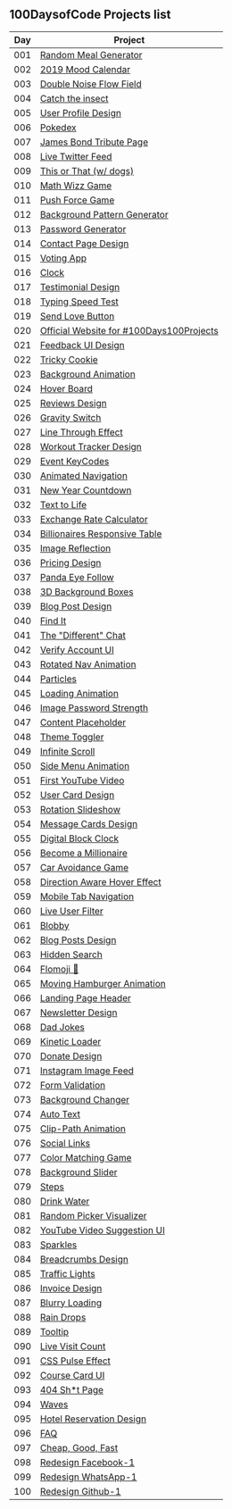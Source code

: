 ## 100DaysofCode Projects list

|Day  |Project  |
|--   |--       |
|001  |  [Random Meal Generator](#)|
|002  |  [2019 Mood Calendar](#)|
|003  |  [Double Noise Flow Field](#)|
|004  |  [Catch the insect](#)|
|005  |  [User Profile Design](#)|
|006  |  [Pokedex](#)|
|007  |  [James Bond Tribute Page](#)|
|008  |  [Live Twitter Feed](#)|
|009  |  [This or That (w/ dogs)](#)|
|010  |  [Math Wizz Game](#)|
|011  |  [Push Force Game](#)|
|012  |  [Background Pattern Generator](#)|
|013  |  [Password Generator](#)|
|014  |  [Contact Page Design](#)|
|015  |  [Voting App](#)|
|016  |  [Clock](#)|
|017  |  [Testimonial Design](#)|
|018  |  [Typing Speed Test](#)|
|019  |  [Send Love Button](#)|
|020  |  [Official Website for #100Days100Projects](#)|
|021  |  [Feedback UI Design](#)|
|022  |  [Tricky Cookie](#)|
|023  |  [Background Animation](#)|
|024  |  [Hover Board](#)|
|025  |  [Reviews Design](#)|
|026  |  [Gravity Switch](#)|
|027  |  [Line Through Effect](#)|
|028  |  [Workout Tracker Design](#)|
|029  |  [Event KeyCodes](#)|
|030  |  [Animated Navigation](#)|
|031  |  [New Year Countdown](#)|
|032  |  [Text to Life](#)|
|033  |  [Exchange Rate Calculator](#)|
|034  |  [Billionaires Responsive Table](#)|
|035  |  [Image Reflection](#)|
|036  |  [Pricing Design](#)|
|037  |  [Panda Eye Follow](#)|
|038  |  [3D Background Boxes](#)|
|039  |  [Blog Post Design](#)|
|040  |  [Find It](#)|
|041  |  [The "Different" Chat](#)|
|042  |  [Verify Account UI](#)|
|043  |  [Rotated Nav Animation](#)|
|044  |  [Particles](#)|
|045  |  [Loading Animation](#)|
|046  |  [Image Password Strength](#)|
|047  |  [Content Placeholder](#)|
|048  |  [Theme Toggler](#)|
|049  |  [Infinite Scroll](#)|
|050  |  [Side Menu Animation](#)|
|051  |  [First YouTube Video](#)|
|052  |  [User Card Design](#)|
|053  |  [Rotation Slideshow](#)|
|054  |  [Message Cards Design](#)|
|055  |  [Digital Block Clock](#)|
|056  |  [Become a Millionaire](#)|
|057  |  [Car Avoidance Game](#)|
|058  |  [Direction Aware Hover Effect](#)|
|059  |  [Mobile Tab Navigation](#)|
|060  |  [Live User Filter](#)|
|061  |  [Blobby](#)|
|062  |  [Blog Posts Design](#)|
|063  |  [Hidden Search](#)|
|064  |  [Flomoji 🤩](#)|
|065  |  [Moving Hamburger Animation](#)|
|066  |  [Landing Page Header](#)|
|067  |  [Newsletter Design](#)|
|068  |  [Dad Jokes](#)|
|069  |  [Kinetic Loader](#)|
|070  |  [Donate Design](#)|
|071  |  [Instagram Image Feed](#)|
|072  |  [Form Validation](#)|
|073  |  [Background Changer](#)|
|074  |  [Auto Text](#)|
|075  |  [Clip-Path Animation](#)|
|076  |  [Social Links](#)|
|077  |  [Color Matching Game](#)|
|078  |  [Background Slider](#)|
|079  |  [Steps](#)|
|080  |  [Drink Water](#)|
|081  |  [Random Picker Visualizer](#)|
|082  |  [YouTube Video Suggestion UI](#)|
|083  |  [Sparkles](#)|
|084  |  [Breadcrumbs Design](#)|
|085  |  [Traffic Lights](#)|
|086  |  [Invoice Design](#)|
|087  |  [Blurry Loading](#)|
|088  |  [Rain Drops](#)|
|089  |  [Tooltip](#)|
|090  |  [Live Visit Count](#)|
|091  |  [CSS Pulse Effect](#)|
|092  |  [Course Card UI](#)|
|093  |  [404 Sh*t Page](#)|
|094  |  [Waves](#)|
|095  |  [Hotel Reservation Design](#)|
|096  |  [FAQ](#)|
|097  |  [Cheap, Good, Fast](#)|
|098  |  [Redesign Facebook-1](#)|
|099  |  [Redesign WhatsApp-1](#)|		
|100  |  [Redesign Github-1](#)|